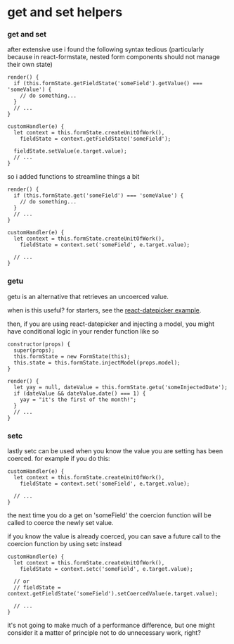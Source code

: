 # get and set helpers

### get and set

after extensive use i found the following syntax tedious (particularly because in react-formstate, nested form components should not manage their own state)

```es6
render() {
  if (this.formState.getFieldState('someField').getValue() === 'someValue') {
    // do something...
  }
  // ...
}

customHandler(e) {
  let context = this.formState.createUnitOfWork(),
    fieldState = context.getFieldState('someField');

  fieldState.setValue(e.target.value);
  // ...
}
```

so i added functions to streamline things a bit

```es6
render() {
  if (this.formState.get('someField') === 'someValue') {
    // do something...
  }
  // ...
}

customHandler(e) {
  let context = this.formState.createUnitOfWork(),
    fieldState = context.set('someField', e.target.value);

  // ...
}
```

### getu

getu is an alternative that retrieves an uncoerced value.

when is this useful? for starters, see the [react-datepicker example](./datePickerExample.md).

then, if you are using react-datepicker and injecting a model, you might have conditional logic in your render function like so

```es6
constructor(props) {
  super(props);
  this.formState = new FormState(this);
  this.state = this.formState.injectModel(props.model);
}

render() {
  let yay = null, dateValue = this.formState.getu('someInjectedDate');
  if (dateValue && dateValue.date() === 1) {
    yay = "it's the first of the month!";
  }
  // ...
}
```

### setc

lastly setc can be used when you know the value you are setting has been coerced. for example if you do this:

```es6
customHandler(e) {
  let context = this.formState.createUnitOfWork(),
    fieldState = context.set('someField', e.target.value);

  // ...
}
```

the next time you do a get on 'someField' the coercion function will be called to coerce the newly set value.

if you know the value is already coerced, you can save a future call to the coercion function by using setc instead

```es6
customHandler(e) {
  let context = this.formState.createUnitOfWork(),
    fieldState = context.setc('someField', e.target.value);

  // or
  // fieldState = context.getFieldState('someField').setCoercedValue(e.target.value);

  // ...
}
```

it's not going to make much of a performance difference, but one might consider it a matter of principle not to do unnecessary work, right?
